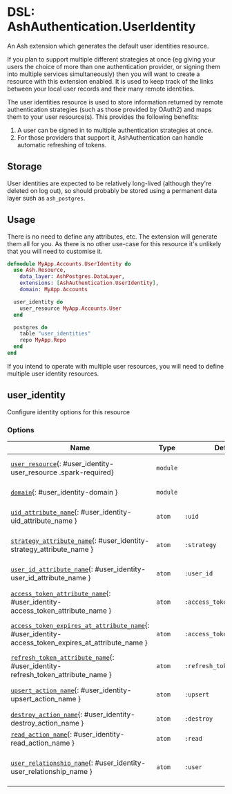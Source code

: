 <!--
This file was generated by Spark. Do not edit it by hand.
-->
# DSL: AshAuthentication.UserIdentity

An Ash extension which generates the default user identities resource.

If you plan to support multiple different strategies at once (eg giving your
users the choice of more than one authentication provider, or signing them into
multiple services simultaneously) then you will want to create a resource with
this extension enabled. It is used to keep track of the links between your
local user records and their many remote identities.

The user identities resource is used to store information returned by remote
authentication strategies (such as those provided by OAuth2) and maps them to
your user resource(s).  This provides the following benefits:

  1. A user can be signed in to multiple authentication strategies at once.
  2. For those providers that support it, AshAuthentication can handle
     automatic refreshing of tokens.

## Storage

User identities are expected to be relatively long-lived (although they're
deleted on log out), so should probably be stored using a permanent data layer
sush as `ash_postgres`.

## Usage

There is no need to define any attributes, etc.  The extension will generate
them all for you.  As there is no other use-case for this resource it's
unlikely that you will need to customise it.

```elixir
defmodule MyApp.Accounts.UserIdentity do
  use Ash.Resource,
    data_layer: AshPostgres.DataLayer,
    extensions: [AshAuthentication.UserIdentity],
    domain: MyApp.Accounts

  user_identity do
    user_resource MyApp.Accounts.User
  end

  postgres do
    table "user_identities"
    repo MyApp.Repo
  end
end
```

If you intend to operate with multiple user resources, you will need to define
multiple user identity resources.


## user_identity
Configure identity options for this resource






### Options

| Name | Type | Default | Docs |
|------|------|---------|------|
| [`user_resource`](#user_identity-user_resource){: #user_identity-user_resource .spark-required} | `module` |  | The user resource to which these identities belong. |
| [`domain`](#user_identity-domain){: #user_identity-domain } | `module` |  | The Ash domain to use to access this resource. |
| [`uid_attribute_name`](#user_identity-uid_attribute_name){: #user_identity-uid_attribute_name } | `atom` | `:uid` | The name of the `uid` attribute on this resource. |
| [`strategy_attribute_name`](#user_identity-strategy_attribute_name){: #user_identity-strategy_attribute_name } | `atom` | `:strategy` | The name of the `strategy` attribute on this resource. |
| [`user_id_attribute_name`](#user_identity-user_id_attribute_name){: #user_identity-user_id_attribute_name } | `atom` | `:user_id` | The name of the `user_id` attribute on this resource. |
| [`access_token_attribute_name`](#user_identity-access_token_attribute_name){: #user_identity-access_token_attribute_name } | `atom` | `:access_token` | The name of the `access_token` attribute on this resource. |
| [`access_token_expires_at_attribute_name`](#user_identity-access_token_expires_at_attribute_name){: #user_identity-access_token_expires_at_attribute_name } | `atom` | `:access_token_expires_at` | The name of the `access_token_expires_at` attribute on this resource. |
| [`refresh_token_attribute_name`](#user_identity-refresh_token_attribute_name){: #user_identity-refresh_token_attribute_name } | `atom` | `:refresh_token` | The name of the `refresh_token` attribute on this resource. |
| [`upsert_action_name`](#user_identity-upsert_action_name){: #user_identity-upsert_action_name } | `atom` | `:upsert` | The name of the action used to create and update records. |
| [`destroy_action_name`](#user_identity-destroy_action_name){: #user_identity-destroy_action_name } | `atom` | `:destroy` | The name of the action used to destroy records. |
| [`read_action_name`](#user_identity-read_action_name){: #user_identity-read_action_name } | `atom` | `:read` | The name of the action used to query identities. |
| [`user_relationship_name`](#user_identity-user_relationship_name){: #user_identity-user_relationship_name } | `atom` | `:user` | The name of the belongs-to relationship between identities and users. |







<style type="text/css">.spark-required::after { content: "*"; color: red !important; }</style>
